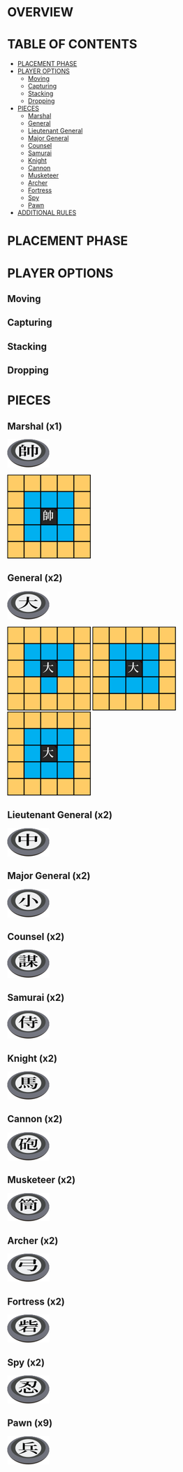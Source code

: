 # OVERVIEW

# TABLE OF CONTENTS
- [PLACEMENT PHASE](#placement-phase)
- [PLAYER OPTIONS](#player-options)
  - [Moving](#moving)
  - [Capturing](#capturing)
  - [Stacking](#stacking)
  - [Dropping](#dropping)
- [PIECES](#pieces)
  - [Marshal](#marshal-x1)
  - [General](#general-x2)
  - [Lieutenant General](#lieutenant-general-x2)
  - [Major General](#major-general-x2)
  - [Counsel](#counsel-x2)
  - [Samurai](#samurai-x2)
  - [Knight](#knight-x2)
  - [Cannon](#cannon-x2)
  - [Musketeer](#musketeer-x2)
  - [Archer](#archer-x2)
  - [Fortress](#fortress-x2)
  - [Spy](#spy-x2)
  - [Pawn](#pawn-x9)
- [ADDITIONAL RULES](#additional-rules)

# PLACEMENT PHASE

# PLAYER OPTIONS

## Moving

## Capturing

## Stacking

## Dropping

# PIECES
## Marshal (x1)
![](res/ruleset/piece_marshal.png)

![](res/ruleset/marshal.png)

## General (x2)
![](res/ruleset/piece_general.png) 

![](res/ruleset/general_t1.png) ![](res/ruleset/general_t2.png) ![](res/ruleset/general_t3.png)

## Lieutenant General (x2)
![](res/ruleset/piece_lt_gen.png)

## Major General (x2)
![](res/ruleset/piece_maj_gen.png)

## Counsel (x2)
![](res/ruleset/piece_counsel.png)

## Samurai (x2)
![](res/ruleset/piece_samurai.png)

## Knight (x2)
![](res/ruleset/piece_knight.png)

## Cannon (x2)
![](res/ruleset/piece_cannon.png)

## Musketeer (x2)
![](res/ruleset/piece_musketeer.png)

## Archer (x2)
![](res/ruleset/piece_archer.png)

## Fortress (x2)
![](res/ruleset/piece_fortress.png)

## Spy (x2)
![](res/ruleset/piece_spy.png)

## Pawn (x9)
![](res/ruleset/piece_pawn.png)

